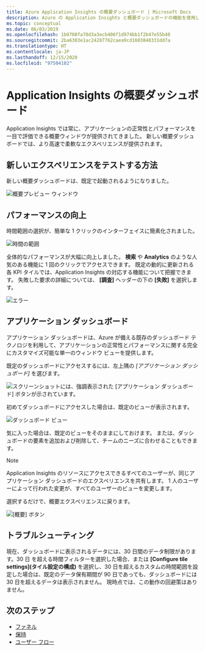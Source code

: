 ```yaml
---
title: Azure Application Insights の概要ダッシュボード | Microsoft Docs
description: Azure の Application Insights と概要ダッシュボードの機能を使用してアプリケーションを監視します。
ms.topic: conceptual
ms.date: 06/03/2019
ms.openlocfilehash: 1b0708fa70d3a3ecb406f1d974bb1f2b47e55b40
ms.sourcegitcommit: 2ba6303e1ac24287762caea9cd1603848331dd7a
ms.translationtype: HT
ms.contentlocale: ja-JP
ms.lasthandoff: 12/15/2020
ms.locfileid: "97504102"
---
```

# <a name="application-insights-overview-dashboard"></a>Application Insights の概要ダッシュボード

Application Insights では常に、アプリケーションの正常性とパフォーマンスを一目で評価できる概要ウィンドウが提供されてきました。 新しい概要ダッシュボードでは、より高速で柔軟なエクスペリエンスが提供されます。

## <a name="how-do-i-test-out-the-new-experience"></a>新しいエクスペリエンスをテストする方法

新しい概要ダッシュボードは、既定で起動されるようになりました。

![概要プレビュー ウィンドウ](./media/overview-dashboard/overview.png)

## <a name="better-performance"></a>パフォーマンスの向上

時間範囲の選択が、簡単な 1 クリックのインターフェイスに簡素化されました。

![時間の範囲](./media/overview-dashboard/app-insights-overview-dashboard-03.png)

全体的なパフォーマンスが大幅に向上しました。 **検索** や **Analytics** のような人気のある機能に 1 回のクリックでアクセスできます。 既定の動的に更新される各 KPI タイルでは、Application Insights の対応する機能について把握できます。 失敗した要求の詳細については、 **[調査]** ヘッダーの下の **[失敗]** を選択します。

![エラー](./media/overview-dashboard/app-insights-overview-dashboard-04.png)

## <a name="application-dashboard"></a>アプリケーション ダッシュボード

アプリケーション ダッシュボードは、Azure が備える既存のダッシュボード テクノロジを利用して、アプリケーションの正常性とパフォーマンスに関する完全にカスタマイズ可能な単一のウィンドウ ビューを提供します。

既定のダッシュボードにアクセスするには、左上隅の _[アプリケーション ダッシュボード]_ を選びます。

![スクリーンショットには、強調表示された [アプリケーション ダッシュボード] ボタンが示されています。](./media/overview-dashboard/app-insights-overview-dashboard-05.png)

初めてダッシュボードにアクセスした場合は、既定のビューが表示されます。

![ダッシュボード ビュー](./media/overview-dashboard/0001-dashboard.png)

気に入った場合は、既定のビューをそのままにしておけます。 または、ダッシュボードの要素を追加および削除して、チームのニーズに合わせることもできます。

> [!NOTE]
> Application Insights のリソースにアクセスできるすべてのユーザーが、同じアプリケーション ダッシュボードのエクスペリエンスを共有します。 1 人のユーザーによって行われた変更が、すべてのユーザーのビューを変更します。

選択するだけで、概要エクスペリエンスに戻ります。

![[概要] ボタン](./media/overview-dashboard/app-insights-overview-dashboard-07.png)

## <a name="troubleshooting"></a>トラブルシューティング

現在、ダッシュボードに表示されるデータには、30 日間のデータ制限があります。30 日 を超える時間フィルターを選択した場合、または **[Configure tile settings]\(タイル設定の構成\)** を選択し、30 日を超えるカスタムの時間範囲を設定した場合は、既定のデータ保有期間が 90 日であっても、ダッシュボードには 30 日を超えるデータは表示されません。 現時点では、この動作の回避策はありません。

## <a name="next-steps"></a>次のステップ

- [ファネル](./usage-funnels.md)
- [保持](./usage-retention.md)
- [ユーザー フロー](./usage-flows.md)

